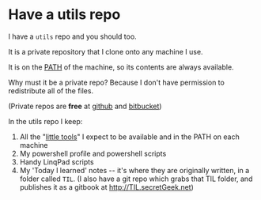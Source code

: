 ﻿# Have a utils repo

I have a `utils` repo and you should too.

It is a private repository that I clone onto any machine I use.

It is on the [PATH](../powershell/PATH.md) of the machine, so its contents are always available.

Why must it be a private repo? Because I don't have permission to redistribute all of the files.

(Private repos are **free** at [github](https://github.com) and [bitbucket](https://bitbucket.org))

In the utils repo I keep:

 1. All the "[little tools](list_of_tools.md)" I expect to be available and in the PATH on each machine
 2. My powershell profile and powershell scripts
 3. Handy LinqPad scripts
 3. My 'Today I learned' notes -- it's where they are originally written, in a folder called `TIL`.
    (I also have a git repo which grabs that TIL folder, and publishes it as a gitbook at http://TIL.secretGeek.net)
